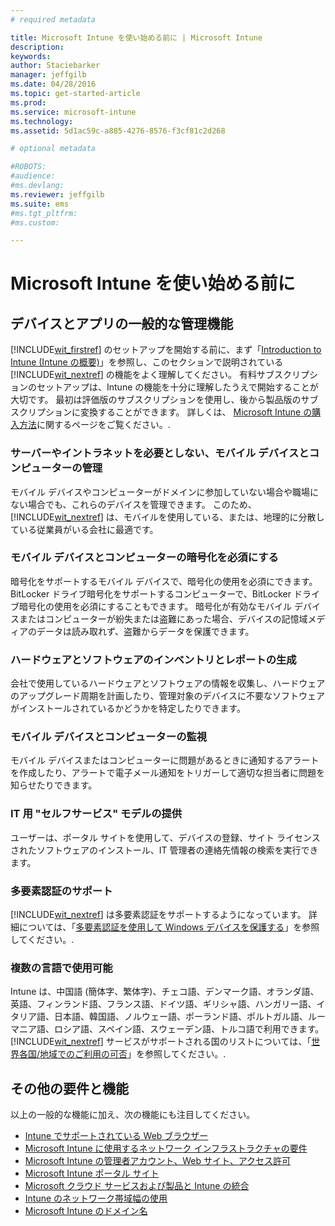 ```yaml
---
# required metadata

title: Microsoft Intune を使い始める前に | Microsoft Intune
description:
keywords:
author: Staciebarker
manager: jeffgilb
ms.date: 04/28/2016
ms.topic: get-started-article
ms.prod:
ms.service: microsoft-intune
ms.technology:
ms.assetid: 5d1ac59c-a885-4276-8576-f3cf81c2d268

# optional metadata

#ROBOTS:
#audience:
#ms.devlang:
ms.reviewer: jeffgilb
ms.suite: ems
#ms.tgt_pltfrm:
#ms.custom:

---
```


# Microsoft Intune を使い始める前に
## デバイスとアプリの一般的な管理機能
[!INCLUDE[wit_firstref](../includes/wit_firstref_md.md)] のセットアップを開始する前に、まず「[Introduction to Intune (Intune の概要)](/intune/understand-explore/introduction-to-microsoft-intune)」を参照し、このセクションで説明されている [!INCLUDE[wit_nextref](../includes/wit_nextref_md.md)] の機能をよく理解してください。 有料サブスクリプションのセットアップは、Intune の機能を十分に理解したうえで開始することが大切です。 最初は評価版のサブスクリプションを使用し、後から製品版のサブスクリプションに変換することができます。 詳しくは、 [Microsoft Intune の購入方法](http://www.microsoft.com/en-us/server-cloud/products/microsoft-intune/Purchasing.aspx)に関するページをご覧ください。.

### サーバーやイントラネットを必要としない、モバイル デバイスとコンピューターの管理
モバイル デバイスやコンピューターがドメインに参加していない場合や職場にない場合でも、これらのデバイスを管理できます。 このため、[!INCLUDE[wit_nextref](../includes/wit_nextref_md.md)] は、モバイルを使用している、または、地理的に分散している従業員がいる会社に最適です。

### モバイル デバイスとコンピューターの暗号化を必須にする
暗号化をサポートするモバイル デバイスで、暗号化の使用を必須にできます。 BitLocker ドライブ暗号化をサポートするコンピューターで、BitLocker ドライブ暗号化の使用を必須にすることもできます。 暗号化が有効なモバイル デバイスまたはコンピューターが紛失または盗難にあった場合、デバイスの記憶域メディアのデータは読み取れず、盗難からデータを保護できます。

### ハードウェアとソフトウェアのインベントリとレポートの生成
会社で使用しているハードウェアとソフトウェアの情報を収集し、ハードウェアのアップグレード周期を計画したり、管理対象のデバイスに不要なソフトウェアがインストールされているかどうかを特定したりできます。

### モバイル デバイスとコンピューターの監視
モバイル デバイスまたはコンピューターに問題があるときに通知するアラートを作成したり、アラートで電子メール通知をトリガーして適切な担当者に問題を知らせたりできます。

### IT 用 "セルフサービス" モデルの提供
ユーザーは、ポータル サイトを使用して、デバイスの登録、サイト ライセンスされたソフトウェアのインストール、IT 管理者の連絡先情報の検索を実行できます。

### 多要素認証のサポート
[!INCLUDE[wit_nextref](../includes/wit_nextref_md.md)] は多要素認証をサポートするようになっています。 詳細については、「[多要素認証を使用して Windows デバイスを保護する](/intune/deploy-use/protect-windows-devices-with-multi-factor-authentication)」を参照してください。.

### 複数の言語で使用可能
Intune は、中国語 (簡体字、繁体字)、チェコ語、デンマーク語、オランダ語、英語、フィンランド語、フランス語、ドイツ語、ギリシャ語、ハンガリー語、イタリア語、日本語、韓国語、ノルウェー語、ポーランド語、ポルトガル語、ルーマニア語、ロシア語、スペイン語、スウェーデン語、トルコ語で利用できます。 [!INCLUDE[wit_nextref](../includes/wit_nextref_md.md)] サービスがサポートされる国のリストについては、「[世界各国/地域でのご利用の可否](https://products.office.com/en-us/business/international-availability)」を参照してください。.

## その他の要件と機能   
以上の一般的な機能に加え、次の機能にも注目してください。

- [Intune でサポートされている Web ブラウザー](supported-web-browsers.md)</br>
- [Microsoft Intune に使用するネットワーク インフラストラクチャの要件](network-infrastructure-requirements-for-microsoft-intune.md)</br>
- [Microsoft Intune の管理者アカウント、Web サイト、アクセス許可](administrative-accounts-websites-perms.md)</br>
- [Microsoft Intune ポータル サイト](microsoft-intune-company-portal.md)</br>
- [Microsoft クラウド サービスおよび製品と Intune の統合](integration-with-cloud-services.md)</br>
- [Intune のネットワーク帯域幅の使用](network-bandwidth-use.md)</br>
- [Microsoft Intune のドメイン名](domain-names-for-microsoft-intune.md)


<!--HONumber=May16_HO1-->


